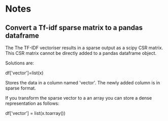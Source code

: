# Notes






## Convert a Tf-idf sparse matrix to a pandas dataframe

The The TF-IDF vectoriser results in a sparse output as a scipy CSR matrix. This CSR matrix cannot be directly added to a pandas dataframe object. 

Solutions are:

df['vector']=list(x)

Stores the data in a column named 'vector'. The newly added column is in sparse format. 

If you transform the sparse vector to a an array you can store a dense representation as follows: 

df['vector'] = list(x.toarray())


